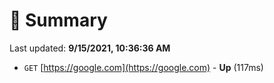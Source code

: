 # 📖 Summary
Last updated: **9/15/2021, 10:36:36 AM**

- `GET` [https://google.com](https://google.com) - **Up** (117ms)
